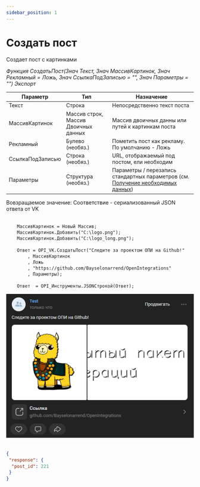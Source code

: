 ```yaml
---
sidebar_position: 1
---
```


# Создать пост
Создает пост с картинками

*Функция СоздатьПост(Знач Текст, Знач МассивКартинок, Знач Рекламный = Ложь, Знач СсылкаПодЗаписью = "", Знач Параметры = "") Экспорт*

  | Параметр | Тип | Назначение |
  |-|-|-|
  | Текст | Строка | Непосредственно текст поста |
  | МассивКартинок | Массив строк, Массив Двоичных данных | Массив двоичных данны или путей к картинкам поста|
  | Рекламный | Булево (необяз.) | Пометить пост как рекламу. По умолчанию - Ложь |
  | СсылкаПодЗаписью | Строка (необяз.) | URL, отображаемый под постом, ели необходим |
  | Параметры | Структура (необяз.) | Параметры / перезапись стандартных параметров (см. [Получение необходимых данных](../)) |
  
  Вовзращаемое значение: Соответствие - сериализованный JSON ответа от VK

```bsl title="Пример кода"
	
	МассивКартинок = Новый Массив;
	МассивКартинок.Добавить("C:\logo.png");
	МассивКартинок.Добавить("C:\logo_long.png");
	
	Ответ = OPI_VK.СоздатьПост("Следите за проектом ОПИ на Github!"
		, МассивКартинок
		, Ложь
		, "https://github.com/Bayselonarrend/OpenIntegrations"
		, Параметры);
	
	Ответ  = OPI_Инструменты.JSONСтрокой(Ответ);

```

![Результат](img/1.png)

```json title="Результат"

{
 "response": {
  "post_id": 221
 }
}

```
